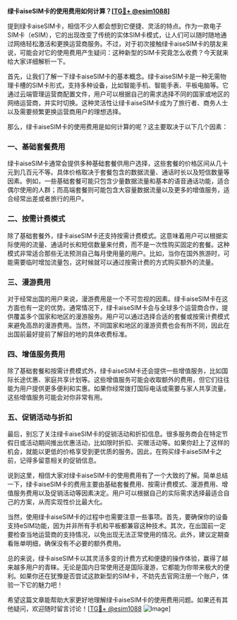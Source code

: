 **绿卡aiseSIM卡的使用费用如何计算？[[TG💪+ @esim1088](https://t.me/s/esim1088)]**

提到绿卡aiseSIM卡，相信不少人都会想到它便捷、灵活的特点。作为一款电子SIM卡（eSIM），它的出现改变了传统的实体SIM卡模式，让人们可以随时随地通过网络轻松激活和更换运营商服务。不过，对于初次接触绿卡aiseSIM卡的朋友来说，可能会对它的使用费用产生疑问：这种新型的SIM卡究竟怎么收费？今天就来给大家详细解析一下。

首先，让我们了解一下绿卡aiseSIM卡的基本概念。绿卡aiseSIM卡是一种无需物理卡槽的SIM卡形式，支持多种设备，比如智能手机、智能手表、平板电脑等。它通过云端管理运营商配置文件，用户可以根据自己的需求选择不同的国家或地区的网络运营商，并实时切换。这种灵活性让绿卡aiseSIM卡成为了旅行者、商务人士以及需要频繁更换运营商用户的理想选择。

那么，绿卡aiseSIM卡的使用费用是如何计算的呢？这主要取决于以下几个因素：

### 一、基础套餐费用

绿卡aiseSIM卡通常会提供多种基础套餐供用户选择，这些套餐的价格区间从几十元到几百元不等。具体价格取决于套餐包含的数据流量、通话时长以及短信数量等因素。例如，一些基础套餐可能只包含少量数据流量和基本的语音通话功能，适合偶尔使用的人群；而高端套餐则可能包含大容量数据流量以及更多的增值服务，适合经常出差或者旅行的用户。

### 二、按需计费模式

除了基础套餐外，绿卡aiseSIM卡还支持按需计费模式。这意味着用户可以根据实际使用的流量、通话时长和短信数量来付费，而不是一次性购买固定的套餐。这种模式非常适合那些无法预测自己每月使用量的用户。比如，当你在国外旅游时，可能需要临时增加流量包，这时候就可以通过按需计费的方式购买额外的流量。

### 三、漫游费用

对于经常出国的用户来说，漫游费用是一个不可忽视的因素。绿卡aiseSIM卡在这方面也有一定的优势。通常情况下，绿卡aiseSIM卡会与全球多个运营商合作，提供覆盖多个国家和地区的漫游服务。用户可以通过选择合适的套餐或按需计费模式来避免高昂的漫游费用。当然，不同国家和地区的漫游资费也会有所不同，因此在出国前最好提前了解目的地的具体收费标准。

### 四、增值服务费用

除了基础套餐和按需计费模式外，绿卡aiseSIM卡还会提供一些增值服务，比如国际长途优惠、家庭共享计划等。这些增值服务可能会收取额外的费用，但它们往往能为用户提供更多便利和实惠。如果你经常拨打国际电话或需要与家人共享流量，这些增值服务可能会对你非常有用。

### 五、促销活动与折扣

最后，别忘了关注绿卡aiseSIM卡的促销活动和折扣信息。很多服务商会在特定节假日或活动期间推出优惠活动，比如限时折扣、买赠活动等。如果你赶上了这样的机会，就能以更低的价格享受到更优质的服务。因此，在购买绿卡aiseSIM卡之前，记得多留意相关的促销信息。

说到这里，相信大家对绿卡aiseSIM卡的使用费用有了一个大致的了解。简单总结一下，绿卡aiseSIM卡的费用主要由基础套餐费用、按需计费模式、漫游费用、增值服务费用以及促销活动等因素决定。用户可以根据自己的实际需求选择最适合自己的方案，从而实现性价比最大化。

当然，使用绿卡aiseSIM卡的过程中也需要注意一些事项。首先，要确保你的设备支持eSIM功能，因为并非所有手机和平板都兼容这种技术。其次，在出国前一定要检查当地运营商的支持情况，以免出现无法正常使用的情况。此外，建议定期查看账单明细，确保没有不必要的额外费用。

总的来说，绿卡aiseSIM卡以其灵活多变的计费方式和便捷的操作体验，赢得了越来越多用户的青睐。无论是国内日常使用还是国际漫游，它都能为你带来极大的便利。如果你还在犹豫是否尝试这款新型的SIM卡，不妨先去官网注册一个账户，体验一下它的魅力吧！

希望这篇文章能帮助大家更好地理解绿卡aiseSIM卡的使用费用问题。如果还有其他疑问，欢迎随时留言讨论！[[TG💪+ @esim1088](https://t.me/s/esim1088) ![Image](https://i.postimg.cc/4NQfJmqS/Snipaste-2025-05-13-00-14-12.png)]